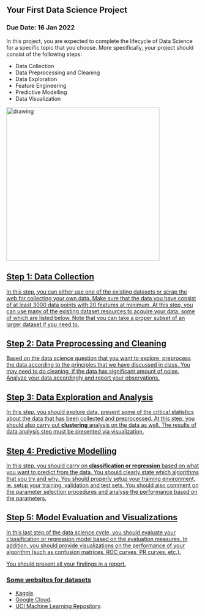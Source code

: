 ## Your First Data Science Project

### Due Date: 16 Jan 2022

In this project, you are expected to complete the lifecycle of Data Science for a specific topic that you choose. More specifically, your project should consist of the following steps:
- Data Collection
- Data Preprocessing and Cleaning
- Data Exploration
- Feature Engineering
- Predictive Modelling
- Data Visualization

<img src="http://www.cortell.co.za/wp-content/uploads/2018/06/chart.png" alt="drawing" width="400"/>
<span style="font-family:Papyrus; font-size:4em;"><a href="http://www.cortell.co.za/wp-content/uploads/2018/06/chart.png"Source</a></span>

## Step 1: Data Collection
In this step, you can either use one of the existing datasets or scrap the web for collecting your own data. Make sure that the data you have consist of at least 3000 data points with 20 features at minimum. At this step, you can use many of the existing dataset resources to acquire your data, some of which are listed below. Note that you can take a proper subset of an larger dataset if you need to.  

## Step 2: Data Preprocessing and Cleaning 
Based on the data science question that you want to explore, preprocess the data according to the principles that we have discussed in class. You may need to do cleaning, if the data has significant amount of noise. Analyze your data accordingly and report your observations. 

## Step 3: Data Exploration and Analysis
In this step, you should explore data, present some of the critical statistics about the data that has been collected and preprocessed. At this step, you should also carry out **clustering** analysis on the data as well. The results of data analysis step must be presented via visualization. 

## Step 4: Predictive Modelling
In this step, you should carry on **classification or regression** based on what you want to predict from the data. You should clearly state which algorithms that you try and why. You should properly setup your training environment, ie. setup your training, validation and test sets. You should also comment on the parameter selection procedures and analyse the performance based on the parameters. 

## Step 5: Model Evaluation and Visualizations  
In this last step of the data science cycle, you should evaluate your classification or regression model based on the evaluation measures. In addition, you should provide visualizations on the performance of your algorithm (such as confusion matrices, ROC curves, PR curves, etc.).

You should present all your findings in a report. 

### Some websites for datasets 
  - [Kaggle](https://www.kaggle.com/datasets).
  - [Google Cloud](https://cloud.google.com/solutions/datasets).
  - [UCI Machine Learning Repository](https://archive.ics.uci.edu/ml/datasets.php).
  
